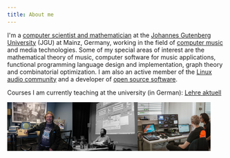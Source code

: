 ```yaml
---
title: About me
---
```


I'm a [computer scientist and mathematician][1] at the [Johannes Gutenberg University][0] (JGU) at Mainz, Germany, working in the field of [computer music][2] and media technologies. Some of my special areas of interest are the mathematical theory of music, computer software for music applications, functional programming language design and implementation, graph theory and combinatorial optimization. I am also an active member of the [Linux audio community][3] and a developer of [open source software](README.md).

Courses I am currently teaching at the university (in German): [Lehre aktuell](http://www.musikinformatik.uni-mainz.de/lehreakt.php)

[0]: https://www.uni-mainz.de/eng/index.php
[1]: http://www.musikinformatik.uni-mainz.de/e_ag.php
[2]: https://en.wikipedia.org/wiki/Computer_music
[3]: https://linuxaudio.org/
 
<div style="width: 100%; margin: 0px auto;">
<img src="museum-lac2012.jpg" width="30%"/><img src="ag-lac2005-frank-2.png" width="30%"/><img src="IFC18-students.jpg" width="33.5%"/>
</div>
